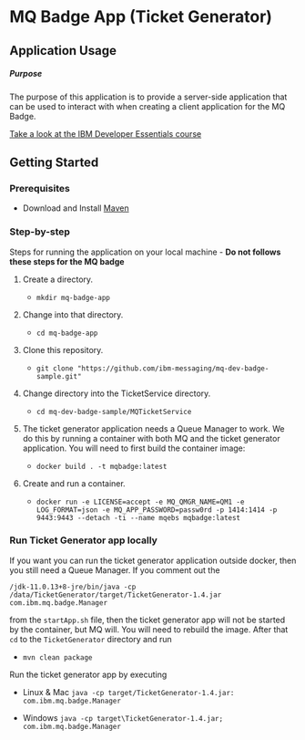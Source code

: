 # MQ Badge App (Ticket Generator)

## Application Usage

##### Purpose
The purpose of this application is to provide a server-side application that can be used to interact with when creating
a client application for the MQ Badge.

[Take a look at the IBM Developer Essentials course](https://developer.ibm.com/messaging/learn-mq/mq-tutorials/mq-dev-essentials/)

## Getting Started
### Prerequisites
* Download and Install [Maven](https://maven.apache.org/download.cgi)

### Step-by-step
Steps for running the application on your local machine - <b>Do not follows these steps for the MQ badge</b>
1. Create a directory.
    * ```mkdir mq-badge-app```
2. Change into that directory.
    * ```cd mq-badge-app```
3. Clone this repository.
    * ```git clone "https://github.com/ibm-messaging/mq-dev-badge-sample.git"```
4. Change directory into the TicketService directory.
    * ```cd mq-dev-badge-sample/MQTicketService```

5. The ticket generator application needs a Queue Manager to work. We do this by running a container with both MQ and the ticket generator application.
You will need to first build the container image:
    * ```docker build . -t mqbadge:latest```

6. Create and run a container.
     * ```docker run -e LICENSE=accept -e MQ_QMGR_NAME=QM1 -e LOG_FORMAT=json -e MQ_APP_PASSWORD=passw0rd -p 1414:1414 -p 9443:9443 --detach -ti --name mqebs mqbadge:latest```


### Run Ticket Generator app locally
If you want you can run the ticket generator application outside docker, then
you still need a Queue Manager. If you comment out the

````
/jdk-11.0.13+8-jre/bin/java -cp /data/TicketGenerator/target/TicketGenerator-1.4.jar com.ibm.mq.badge.Manager
````

from the `startApp.sh` file, then the ticket generator app will not be started by the container, but MQ will. You will need to rebuild the image. After that `cd` to the `TicketGenerator` directory and run
  * ```mvn clean package```

Run the ticket generator app by executing

  * Linux & Mac ```java -cp target/TicketGenerator-1.4.jar: com.ibm.mq.badge.Manager```
  
  * Windows ```java -cp target\TicketGenerator-1.4.jar; com.ibm.mq.badge.Manager```

